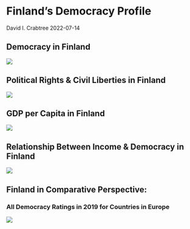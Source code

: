 Finland’s Democracy Profile
================
David I. Crabtree
2022-07-14

## Democracy in Finland

![](C:\Users\David\Desktop\PROGRA~1\FILESA~1\CFSS\hw06\reports\FINLAN~1/figure-gfm/Demscore-1.png)<!-- -->

## Political Rights & Civil Liberties in Finland

![](C:\Users\David\Desktop\PROGRA~1\FILESA~1\CFSS\hw06\reports\FINLAN~1/figure-gfm/Political%20Rights%20&%20Civil%20Libs-1.png)<!-- -->

## GDP per Capita in Finland

![](C:\Users\David\Desktop\PROGRA~1\FILESA~1\CFSS\hw06\reports\FINLAN~1/figure-gfm/GDP%20per%20Capita-1.png)<!-- -->

## Relationship Between Income & Democracy in Finland

![](C:\Users\David\Desktop\PROGRA~1\FILESA~1\CFSS\hw06\reports\FINLAN~1/figure-gfm/Income%20&%20Dem-1.png)<!-- -->

## Finland in Comparative Perspective:

### All Democracy Ratings in 2019 for Countries in Europe

![](C:\Users\David\Desktop\PROGRA~1\FILESA~1\CFSS\hw06\reports\FINLAN~1/figure-gfm/Democracy%20in%20Comparative%20Perspective-1.png)<!-- -->
